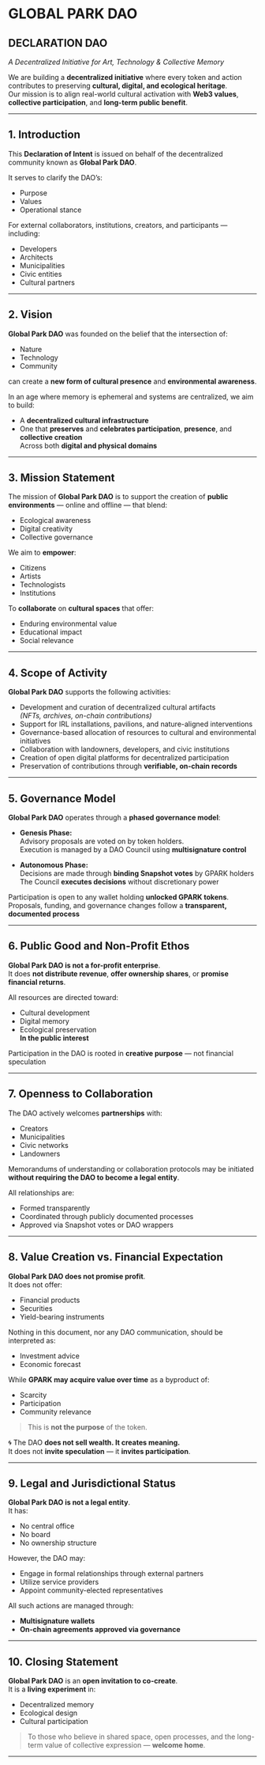 # GLOBAL PARK DAO  
## DECLARATION DAO  
*A Decentralized Initiative for Art, Technology & Collective Memory*

We are building a **decentralized initiative** where every token and action contributes to preserving **cultural, digital, and ecological heritage**.  
Our mission is to align real-world cultural activation with **Web3 values**, **collective participation**, and **long-term public benefit**.

---

## 1. Introduction

This **Declaration of Intent** is issued on behalf of the decentralized community known as **Global Park DAO**.

It serves to clarify the DAO’s:
- Purpose  
- Values  
- Operational stance  

For external collaborators, institutions, creators, and participants — including:
- Developers  
- Architects  
- Municipalities  
- Civic entities  
- Cultural partners

---

## 2. Vision

**Global Park DAO** was founded on the belief that the intersection of:
- Nature  
- Technology  
- Community  

can create a **new form of cultural presence** and **environmental awareness**.

In an age where memory is ephemeral and systems are centralized, we aim to build:
- A **decentralized cultural infrastructure**
- One that **preserves** and **celebrates participation**, **presence**, and **collective creation**  
Across both **digital and physical domains**

---

## 3. Mission Statement

The mission of **Global Park DAO** is to support the creation of **public environments** — online and offline — that blend:
- Ecological awareness  
- Digital creativity  
- Collective governance

We aim to **empower**:
- Citizens  
- Artists  
- Technologists  
- Institutions  

To **collaborate** on **cultural spaces** that offer:
- Enduring environmental value  
- Educational impact  
- Social relevance

---

## 4. Scope of Activity

**Global Park DAO** supports the following activities:

- Development and curation of decentralized cultural artifacts  
  *(NFTs, archives, on-chain contributions)*  
- Support for IRL installations, pavilions, and nature-aligned interventions  
- Governance-based allocation of resources to cultural and environmental initiatives  
- Collaboration with landowners, developers, and civic institutions  
- Creation of open digital platforms for decentralized participation  
- Preservation of contributions through **verifiable, on-chain records**

---

## 5. Governance Model

**Global Park DAO** operates through a **phased governance model**:

- **Genesis Phase:**  
  Advisory proposals are voted on by token holders.  
  Execution is managed by a DAO Council using **multisignature control**

- **Autonomous Phase:**  
  Decisions are made through **binding Snapshot votes** by GPARK holders  
  The Council **executes decisions** without discretionary power

Participation is open to any wallet holding **unlocked GPARK tokens**.  
Proposals, funding, and governance changes follow a **transparent, documented process**

---

## 6. Public Good and Non-Profit Ethos

**Global Park DAO is not a for-profit enterprise**.  
It does **not distribute revenue**, **offer ownership shares**, or **promise financial returns**.

All resources are directed toward:
- Cultural development  
- Digital memory  
- Ecological preservation  
**In the public interest**

Participation in the DAO is rooted in **creative purpose** — not financial speculation

---

## 7. Openness to Collaboration

The DAO actively welcomes **partnerships** with:
- Creators  
- Municipalities  
- Civic networks  
- Landowners

Memorandums of understanding or collaboration protocols may be initiated **without requiring the DAO to become a legal entity**.

All relationships are:
- Formed transparently  
- Coordinated through publicly documented processes  
- Approved via Snapshot votes or DAO wrappers

---

## 8. Value Creation vs. Financial Expectation

**Global Park DAO does not promise profit**.  
It does not offer:
- Financial products  
- Securities  
- Yield-bearing instruments

Nothing in this document, nor any DAO communication, should be interpreted as:
- Investment advice  
- Economic forecast

While **GPARK may acquire value over time** as a byproduct of:
- Scarcity  
- Participation  
- Community relevance  

> This is **not the purpose** of the token.

🌀 The DAO **does not sell wealth. It creates meaning.**  
It does not **invite speculation** — it **invites participation**.

---

## 9. Legal and Jurisdictional Status

**Global Park DAO is not a legal entity**.  
It has:
- No central office  
- No board  
- No ownership structure

However, the DAO may:
- Engage in formal relationships through external partners  
- Utilize service providers  
- Appoint community-elected representatives

All such actions are managed through:
- **Multisignature wallets**  
- **On-chain agreements approved via governance**

---

## 10. Closing Statement

**Global Park DAO** is an **open invitation to co-create**.  
It is a **living experiment** in:
- Decentralized memory  
- Ecological design  
- Cultural participation

> To those who believe in shared space, open processes, and the long-term value of collective expression — **welcome home**.

---
